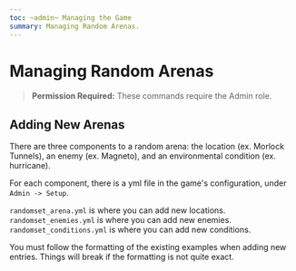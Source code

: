 ```yaml
---
toc: ~admin~ Managing the Game
summary: Managing Random Arenas.
---
```

# Managing Random Arenas

> **Permission Required:** These commands require the Admin role.

## Adding New Arenas

There are three components to a random arena: the location (ex. Morlock Tunnels), an enemy (ex. Magneto), and an environmental condition (ex. hurricane).

For each component, there is a yml file in the game's configuration, under `Admin -> Setup`.

`randomset_arena.yml` is where you can add new locations.
`randomset_enemies.yml` is where you can add new enemies.
`randomset_conditions.yml` is where you can add new conditions.

You must follow the formatting of the existing examples when adding new entries. Things will break if the formatting is not quite exact.